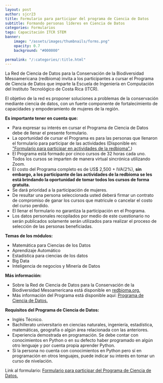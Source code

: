 ```yaml
---
layout: post
author: sjcr23
title: Formulario para participar del programa de Ciencia de Datos
subtitle: Formando personas líderes en Ciencia de Datos
categories: Formularios
tags: Capacitación ITCR STEM
banner: 
    image: "/assets/images/thumbnails/forms.png"
    opacity: 0.7
    background: "#000000"
    
permalink: "/:categories/:title.html"
---
```


La Red de Ciencia de Datos para la Conservación de la Biodiversidad Mesoamericana (redbioma) invita a los participantes a cursar el Programa de Ciencia de Datos que imparte la Escuela de Ingeniería en Computación del Instituto Tecnológico de Costa Rica (ITCR).

El objetivo de la red es proponer soluciones a problemas de la conservación mediante ciencia de datos, con un fuerte componente de fortalecimiento de capacidades y empoderamiento de mujeres de la región.

**Es importante tener en cuenta que:**

- Para expresar su interés en cursar el Programa de Ciencia de Datos debe de llenar el presente formulario.
- La oportunidad de cursar el Programa es para las personas que llenaron el formulario para participar de las actividades (Disponible en: ["Formulario para participar en actividades de la redbioma".](https://redbioma.github.io/formularios/invitacion-red.html))
- El Programa está formado por cinco cursos de 32 horas cada uno. Todos los cursos se imparten de manera virtual sincrónica utilizando Zoom.
- El costo del Programa completo es de US$ 2,500 + IVA(2%), **sin embargo, a los participante de las actividades de la redbioma se les está brindando la oportunidad de tomar todos los cursos de forma gratuita.**
- Se dará prioridad a la participación de mujeres.
- De resultar una persona seleccionada usted deberá firmar un contrato de compromiso de ganar los cursos que matricule o cancelar el costo del curso perdido.
- El llenar el formulario no garantiza la participación en el Programa.
- Los datos personales recopilados por medio de este cuestionario no serán publicados solamente serán utilizados para realizar el proceso de selección de las personas beneficiadas.
  
**Temas de los módulos:**

- Matemática para Ciencias de los Datos
- Aprendizaje Automático
- Estadística para ciencias de los datos
- Big Data
- Inteligencia de negocios y Minería de Datos

**Más información:**

- Sobre la Red de Ciencia de Datos para la Conservación de la Biodiversidad Mesoamericana está disponible en [redbioma.org.](https://redbioma.github.io)
- Más información del Programa está disponible aquí: [Programa de Ciencia de Datos.](https://www.tec.ac.cr/fundatec/programa-ciencias-datos-escuela-computacion)

**Requisitos del Programa de Ciencia de Datos:**

- Inglés Técnico.
- Bachillerato universitario en ciencias naturales, ingeniería, estadística, matemáticas, geografía o algún área relacionada con las anteriores.
- Experiencia demostrada en programación. Se debe contar con conocimientos en Python o en su defecto haber programado en algún otro lenguaje y por cuenta propia aprender Python.
- Si la persona no cuenta con conocimientos en Python pero sí en programación en otros lenguajes, puede indicar su interés en tomar un curso de nivelación.

Link al formulario: [Formulario para participar del Programa de Ciencia de Datos.](https://forms.gle/ebEFYhef4QAraR6E9)